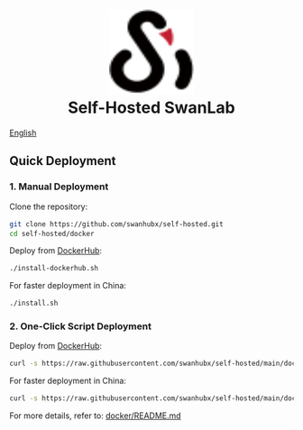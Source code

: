 <h1 align="center" style="border-bottom: none">
    <a href="https://swanlab.cn" target="_blank">
      <img alt="SwanLab" src="./assets/swanlab.svg" width="150" height="150">
    </a>
    <br>Self-Hosted SwanLab
</h1>

[English](./README_EN.md)


## Quick Deployment

### 1. Manual Deployment

Clone the repository:

```bash
git clone https://github.com/swanhubx/self-hosted.git
cd self-hosted/docker
```

Deploy from [DockerHub](https://hub.docker.com/search?q=swanlab):

```bash
./install-dockerhub.sh
```

For faster deployment in China:

```bash
./install.sh
```

### 2. One-Click Script Deployment

Deploy from [DockerHub](https://hub.docker.com/search?q=swanlab):

```bash
curl -s https://raw.githubusercontent.com/swanhubx/self-hosted/main/docker/install-dockerhub.sh | bash
```

For faster deployment in China:

```bash
curl -s https://raw.githubusercontent.com/swanhubx/self-hosted/main/docker/install.sh | bash
```

For more details, refer to: [docker/README.md](./docker/README.md)